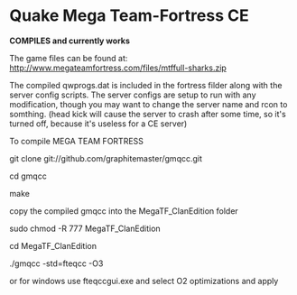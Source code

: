 # Quake Mega Team-Fortress CE

**COMPILES and currently works**

The game files can be found at: http://www.megateamfortress.com/files/mtffull-sharks.zip

The compiled qwprogs.dat is included in the fortress filder along with the server config scripts. The server configs are setup to run with any modification, though you may want to change the server name and rcon to somthing. (head kick will cause the server to crash after some time, so it's turned off, because it's useless for a CE server)

To compile MEGA TEAM FORTRESS

git clone git://github.com/graphitemaster/gmqcc.git

cd gmqcc

make

copy the compiled gmqcc into the MegaTF_ClanEdition folder

sudo chmod -R 777 MegaTF_ClanEdition

cd MegaTF_ClanEdition

./gmqcc -std=fteqcc -O3

or for windows use fteqccgui.exe and select O2 optimizations and apply
